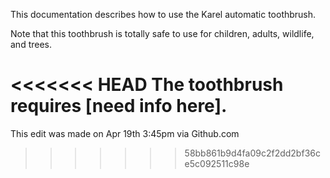 This documentation describes how to use the Karel automatic toothbrush.

Note that this toothbrush is totally safe to use for children, adults, wildlife, and trees.

<<<<<<< HEAD
The toothbrush requires [need info here].
=======
This edit was made on Apr 19th 3:45pm via Github.com
>>>>>>> 58bb861b9d4fa09c2f2dd2bf36ce5c092511c98e
